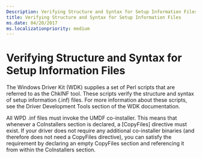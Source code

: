 ```yaml
---
Description: Verifying Structure and Syntax for Setup Information Files
title: Verifying Structure and Syntax for Setup Information Files
ms.date: 04/20/2017
ms.localizationpriority: medium
---
```


# Verifying Structure and Syntax for Setup Information Files


The Windows Driver Kit (WDK) supplies a set of Perl scripts that are referred to as the ChkINF tool. These scripts verify the structure and syntax of setup information (.inf) files. For more information about these scripts, see the Driver Development Tools section of the WDK documentation.

All WPD .inf files must invoke the UMDF co-installer. This means that whenever a CoInstallers section is declared, a \[CopyFiles\] directive must exist. If your driver does not require any additional co-installer binaries (and therefore does not need a CopyFiles directive), you can satisfy the requirement by declaring an empty CopyFiles section and referencing it from within the CoInstallers section.

 

 




